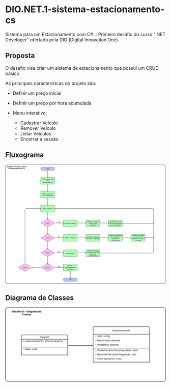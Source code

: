 # DIO.NET.1-sistema-estacionamento-cs
Sistema para um Estacionamento com C# :: Primeiro desafio do curso ".NET Developer" ofertado pela DIO (Digital Innovation One)

## Proposta
O desafio visa criar um sistema de estacionamento que possui um CRUD básico

As principais característcas do projeto são:
* Definir um preço inicial
* Definir um preço por hora acumulada

* Menu interativo:
    * Cadastrar Veículo
    * Remover Veículo
    * Listar Veículos
    * Encerrar a sessão

## Fluxograma
![Fluxograma do Projeto do Desafio 01](/Sistema/assets/readme/Desafio%201%20-%20Fluxograma.jpg "Fluxograma do Projeto do Desafio 01")

## Diagrama de Classes
![Diagrama de Classes do Projeto do Desafio 01](/Sistema/assets/readme/Desafio%201%20-%20Diagrama%20de%20Classes.jpg "Diagrama de Classes do Projeto do Desafio 01")